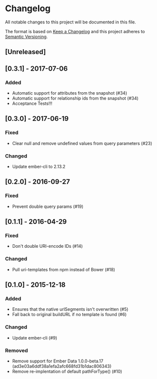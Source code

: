 # Changelog

All notable changes to this project will be documented in this file.

The format is based on [Keep a Changelog](http://keepachangelog.com/en/1.0.0/)
and this project adheres to [Semantic Versioning](http://semver.org/spec/v2.0.0.html).

## [Unreleased]


## [0.3.1] - 2017-07-06

### Added

- Automatic support for attributes from the snapshot (#34)
- Automatic support for relationship ids from the snapshot (#34)
- Acceptance Tests!!!

## [0.3.0] - 2017-06-19

### Fixed

- Clear null and remove undefined values from query parameters (#23)

### Changed

- Update ember-cli to 2.13.2

## [0.2.0] - 2016-09-27

### Fixed

- Prevent double query params (#19)

## [0.1.1] - 2016-04-29

### Fixed

- Don't double URI-encode IDs (#14)

### Changed

- Pull uri-templates from npm instead of Bower (#18)

## [0.1.0] - 2015-12-18

### Added

- Ensures that the native urlSegments isn't overwritten (#5)
- Fall back to original buildURL if no template is found (#6)

### Changed

- Update ember-cli (#9)

### Removed

- Remove support for Ember Data 1.0.0-beta.17 (ad3e03a6ddf38a1efa2afc668fd31b1dac806343)
- Remove re-implentation of default pathForType() (#10)

